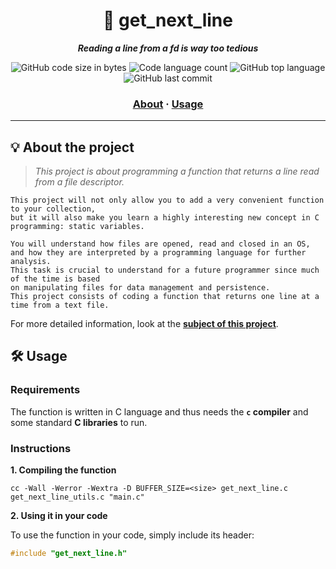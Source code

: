 <h1 align="center">
	📖 get_next_line
</h1>

<p align="center">
	<b><i>Reading a line from a fd is way too tedious</i></b><br>
</p>

<p align="center">
	<img alt="GitHub code size in bytes" src="https://img.shields.io/github/languages/code-size/juwkim/get_next_line?color=lightblue" />
	<img alt="Code language count" src="https://img.shields.io/github/languages/count/juwkim/get_next_line?color=yellow" />
	<img alt="GitHub top language" src="https://img.shields.io/github/languages/top/juwkim/get_next_line?color=blue" />
	<img alt="GitHub last commit" src="https://img.shields.io/github/last-commit/juwkim/get_next_line?color=green" />
</p>
<h3 align="center">
	<a href="#-about-the-project">About</a>
	<span> · </span>
	<a href="#%EF%B8%8F-usage">Usage</a>
</h3>

---

## 💡 About the project

> _This project is about programming a function that returns a line read from a file descriptor._

    This project will not only allow you to add a very convenient function to your collection,
    but it will also make you learn a highly interesting new concept in C programming: static variables.
    
    You will understand how files are opened, read and closed in an OS,
    and how they are interpreted by a programming language for further analysis.
    This task is crucial to understand for a future programmer since much of the time is based
    on manipulating files for data management and persistence.
    This project consists of coding a function that returns one line at a time from a text file.

For more detailed information, look at the [**subject of this project**](https://github.com/juwkim/42cursus/blob/main/Subject%20PDFs/01_get_next_line.pdf).


## 🛠️ Usage

### Requirements

The function is written in C language and thus needs the **`c` compiler** and some standard **C libraries** to run.

### Instructions

**1. Compiling the function**

```shell
cc -Wall -Werror -Wextra -D BUFFER_SIZE=<size> get_next_line.c get_next_line_utils.c "main.c"
```

**2. Using it in your code**

To use the function in your code, simply include its header:

```C
#include "get_next_line.h"
```
